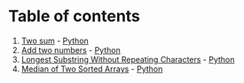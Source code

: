 # Table of contents
1. [Two sum](https://leetcode.com/problems/two-sum/) - [Python](https://github.com/xylini/leetcode/blob/main/solutions/1-two-sum/two-sum.py)
2. [Add two numbers](https://leetcode.com/problems/add-two-numbers/) - [Python](https://github.com/xylini/leetcode/blob/main/solutions/2-add-two-numbers/add-two-numbers.py)
3. [Longest Substring Without Repeating Characters](https://leetcode.com/problems/longest-substring-without-repeating-characters/) - [Python](https://github.com/xylini/leetcode/blob/main/solutions/3-longest-substr-wo-rep-char/longest-substr-wo-rep-char.py)
4. [Median of Two Sorted Arrays](https://leetcode.com/problems/median-of-two-sorted-arrays/) - [Python](https://github.com/xylini/leetcode/blob/main/solutions/4-median-of-two-sorted-arrays/median-of-two-sorted-arrays.py)

